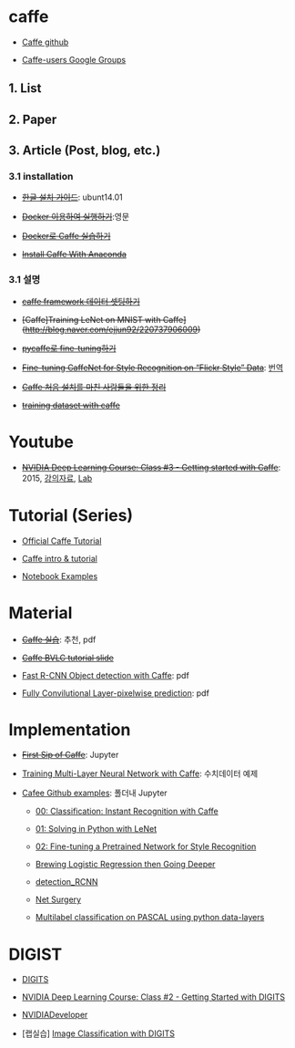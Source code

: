 

# caffe


- [Caffe github](https://github.com/BVLC/caffe)

- [Caffe-users Google Groups](https://groups.google.com/forum/#!forum/caffe-users)



## 1. List

## 2. Paper

## 3. Article (Post, blog, etc.)

### 3.1 installation 

- ~~[한글 설치 가이드](http://deeplearningstudy.github.io/doc_caffe_install_ubuntu1404.html)~~: ubunt14.01

- ~~[Docker 이용하여 실행하기](https://github.com/BVLC/caffe/tree/master/docker)~~:영문

- ~~[Docker로 Caffe 실습하기](https://gist.github.com/haje01/0fb6d63bf065c9831256)~~

- ~~[Install Caffe With Anaconda](https://yangcha.github.io/Caffe-Conda/)~~

### 3.1 설명 

- ~~[caffe framework 데이터 셋팅하기](http://blog.naver.com/sogangori/220461170655)~~

- ~~[Caffe]Training LeNet on MNIST with Caffe](http://blog.naver.com/ejjun92/220737906009)~~

- ~~[pycaffe로 fine-tuning하기](http://yochin47.blogspot.com/2016/03/pycaffe-fine-tuning.html)~~

- ~~[Fine-tuning CaffeNet for Style Recognition on “Flickr Style” Data](http://caffe.berkeleyvision.org/gathered/examples/finetune_flickr_style.html)~~: [번역](http://hamait.tistory.com/520)

- ~~[Caffe 처음 설치를 마친 사람들을 위한 정리](http://hamait.tistory.com/518)~~

- ~~[training dataset with caffe](http://blog.naver.com/sssmate1/220501116973)~~


# Youtube 

- ~~[NVIDIA Deep Learning Course: Class #3 - Getting started with Caffe](https://www.youtube.com/watch?v=rvMVqPsXL10)~~: 2015, [강의자료](http://on-demand.gputechconf.com/gtc/2015/webinar/deep-learning-course/getting-started-with-caffe.pdf), [Lab](https://nvidia.qwiklab.com/focuses/preview/136)

# Tutorial (Series)

- [Official Caffe Tutorial](http://caffe.berkeleyvision.org/tutorial/)

- [Caffe intro & tutorial](http://caffe.berkeleyvision.org/)

- [Notebook Examples](http://caffe.berkeleyvision.org/#notebook-examples)



# Material 

- ~~[Caffe 실습](https://www.google.com/url?sa=t&rct=j&q=&esrc=s&source=web&cd=16&ved=0ahUKEwim-Imx6ZPVAhUK_IMKHdd5DoE4ChAWCEUwBQ&url=http%3A%2F%2Fwww.osia.or.kr%2Fboard%2Finclude%2Fdownload.php%3Fno%3D63%26db%3Ddata2%26fileno%3D2&usg=AFQjCNFiJIxJd9alitUREY5NdyuFqVc6Yw)~~: 추천, pdf

- ~~[Caffe BVLC tutorial slide](https://docs.google.com/presentation/d/1UeKXVgRvvxg9OUdh_UiC5G71UMscNPlvArsWER41PsU/edit#slide=id.gc2fcdcce7_216_0)~~

- [Fast R-CNN Object detection with Caffe](http://tutorial.caffe.berkeleyvision.org/caffe-cvpr15-detection.pdf): pdf

- [Fully Convilutional Layer-pixelwise prediction](http://tutorial.caffe.berkeleyvision.org/caffe-cvpr15-pixels.pdf): pdf

# Implementation 

- ~~[First Sip of Caffe](http://nbviewer.jupyter.org/github/BVLC/caffe/blob/tutorial/examples/completed/00-caffe-intro.ipynb)~~: Jupyter

- [Training Multi-Layer Neural Network with Caffe](http://nbviewer.jupyter.org/github/joyofdata/joyofdata-articles/blob/master/deeplearning-with-caffe/Neural-Networks-with-Caffe-on-the-GPU.ipynb): 수치데이터 예제 


- [Cafee Github examples](https://github.com/BVLC/caffe/tree/master/examples): 폴더내 Jupyter 
  
  - [00: Classification: Instant Recognition with Caffe](https://github.com/BVLC/caffe/blob/master/examples/00-classification.ipynb)

  - [01: Solving in Python with LeNet](https://github.com/BVLC/caffe/blob/master/examples/01-learning-lenet.ipynb)
  
  - [02: Fine-tuning a Pretrained Network for Style Recognition](https://github.com/BVLC/caffe/blob/master/examples/02-fine-tuning.ipynb)
  
  - [Brewing Logistic Regression then Going Deeper](https://github.com/BVLC/caffe/blob/master/examples/brewing-logreg.ipynb)
  
  - [detection_RCNN](https://github.com/BVLC/caffe/blob/master/examples/detection.ipynb)
  
  - [Net Surgery](https://github.com/BVLC/caffe/blob/master/examples/net_surgery.ipynb)

  - [Multilabel classification on PASCAL using python data-layers](https://github.com/BVLC/caffe/blob/master/examples/pascal-multilabel-with-datalayer.ipynb)


# DIGIST

- [DIGITS](https://github.com/NVIDIA/DIGITS)

- [NVIDIA Deep Learning Course: Class #2 - Getting Started with DIGITS](https://www.youtube.com/watch?v=jUiudfxjdr8)

- [NVIDIADeveloper](https://www.youtube.com/playlist?list=PL5B692fm6--tI-ijknnVZWbXU2H4JpSYe)

- [랩실습] [Image Classification with DIGITS](https://nvidia.qwiklab.com/focuses/1579)


